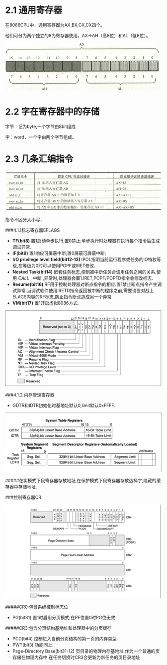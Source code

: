 2.1 通用寄存器
=========

在8086CPU中，通用寄存器为AX,BX,CX,CX四个。

他们可分为两个独立的8为寄存器使用。AX→AH（高8位）和AL（低8位）。

![](resources/44A271261830C2893402841DF66C4A33.jpg)

2.2 字在寄存器中的存储
=============

字节：记为byte,一个字节由8bit组成

字：word，一个字由两个字节组成。

2.3 几条汇编指令
==========

![](resources/7614FE4AC515D1C0C9179A506FD74972.jpg)

指令不区分大小写，

###4.1.1标志寄存器EFLAGS
* **TF(bit8)** 置1启动单步执行,置0禁止;单步执行时处理器在执行每个指令后生成调试异常.
* **IF(bit9)** 置1响应可屏蔽中断;置0屏蔽可屏蔽中断;
* **I/O privilege level field(bit12-13)** IPOL指明当前运行程序或任务的IO特权等级,在等级为0时可以使用POPF或IRET修改.
* **Nested Task(bit14)** 嵌套任务标志,控制被中断任务合调用任务之间的关系,使用 _CALL_ , 中断 ,异常时,处理器会置1.IRET,POPF/POPFD指令会修改标志.
* **Resume(bit16)** RF用于控制处理器对断点指令的相应.置1禁止断点指令产生调试异常.当调试软件使用IRETD指令返回被中断的程序之前,需要设置对战上ELAGS内容的RF标志,防止指令断点造成另一个异常.
* **VM(bit17)** 置1开启虚拟8086方式.

![](resources/20970D8CC4275AD6ED0497EB9EF92F6A.jpg)

###4.1.2 内存管理寄存器
* GDTR和IDTR初始化时基地址默认0,limit默认0xFFFF.

![](resources/4546EC93802CA7F75B3CC9072E543682.jpg)

#####在实模式下段寄存器存放地址,在保护模式下段寄存器存放选择字,隐藏的缓存器中存储地址.

###控制寄存器CR

![](resources/F0F207543B7438970F3BE4711D8DCDAE.jpg)

#####CR0:包含系统控制标志位
* PG(bit31) 置1时启用分页模式;在PE位置0时PG位无效

#####CR3:包含分页结构基地址和处理器中的分页缓存
* PCD(bit4) 控制进入当前分页结构的第一页的内存类型.
* PWT(bit3) 功能同上.
* Page-Directory Base(bit31-12) 页目录的物理内存基地址,作为一个普通的页存储在物理内存中.在任务切换时CR3会更新为新任务的页目录地址
